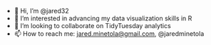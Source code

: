 - 👋 Hi, I’m @jared32
- 👀 I’m interested in advancing my data visualization skills in R
- 💞️ I’m looking to collaborate on TidyTuesday analytics
- 📫 How to reach me: jared.minetola@gmail.com, @jaredminetola

<!---
jared32/jared32 is a ✨ special ✨ repository because its `README.md` (this file) appears on your GitHub profile.
You can click the Preview link to take a look at your changes.
--->
